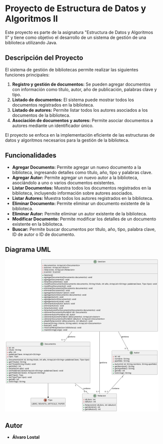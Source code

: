 # Proyecto de Estructura de Datos y Algoritmos II

Este proyecto es parte de la asignatura "Estructura de Datos y Algoritmos II" y tiene como objetivo el desarrollo de un sistema de gestión de una biblioteca utilizando Java.

## Descripción del Proyecto

El sistema de gestión de bibliotecas permite realizar las siguientes funciones principales:

1. **Registro y gestión de documentos:** Se pueden agregar documentos con información como título, autor, año de publicación, palabras clave y tipo.
2. **Listado de documentos:** El sistema puede mostrar todos los documentos registrados en la biblioteca.
3. **Listado de autores:** Permite listar todos los autores asociados a los documentos de la biblioteca.
4. **Asociación de documentos y autores:** Permite asociar documentos a autores mediante un identificador único.

El proyecto se enfoca en la implementación eficiente de las estructuras de datos y algoritmos necesarios para la gestión de la biblioteca.

## Funcionalidades

- **Agregar Documento:** Permite agregar un nuevo documento a la biblioteca, ingresando detalles como título, año, tipo y palabras clave.
- **Agregar Autor:** Permite agregar un nuevo autor a la biblioteca, asociándolo a uno o varios documentos existentes.
- **Listar Documentos:** Muestra todos los documentos registrados en la biblioteca, incluyendo información sobre autores asociados.
- **Listar Autores:** Muestra todos los autores registrados en la biblioteca.
- **Eliminar Documento:** Permite eliminar un documento existente de la biblioteca.
- **Eliminar Autor:** Permite eliminar un autor existente de la biblioteca.
- **Modificar Documento:** Permite modificar los detalles de un documento existente en la biblioteca.
- **Buscar:** Permite buscar documentos por título, año, tipo, palabra clave, ID de autor o ID de documento.

## Diagrama UML

![Diagrama UML del proyecto](/img/puml.png)

## Autor
- **Álvaro Lostal**
